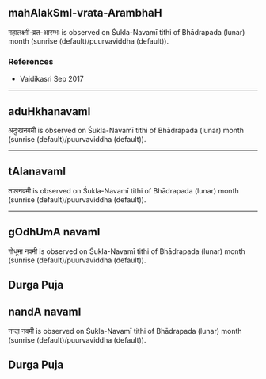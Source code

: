 ## mahAlakSmI-vrata-ArambhaH

महालक्ष्मी-व्रत-आरम्भः is observed on Śukla-Navamī tithi of Bhādrapada (lunar) month (sunrise (default)/puurvaviddha (default)).


### References
* Vaidikasri Sep 2017

---
## aduHkhanavamI

अदुःखनवमी is observed on Śukla-Navamī tithi of Bhādrapada (lunar) month (sunrise (default)/puurvaviddha (default)).


---
## tAlanavamI

तालनवमी is observed on Śukla-Navamī tithi of Bhādrapada (lunar) month (sunrise (default)/puurvaviddha (default)).


---
## gOdhUmA navamI

गोधूमा नवमी is observed on Śukla-Navamī tithi of Bhādrapada (lunar) month (sunrise (default)/puurvaviddha (default)).

Durga Puja
---
## nandA navamI

नन्दा नवमी is observed on Śukla-Navamī tithi of Bhādrapada (lunar) month (sunrise (default)/puurvaviddha (default)).

Durga Puja
---
